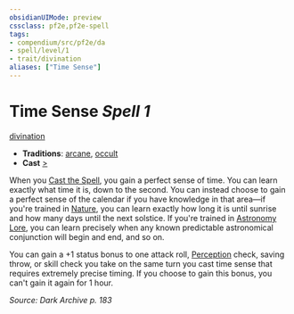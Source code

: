 ```yaml
---
obsidianUIMode: preview
cssclass: pf2e,pf2e-spell
tags:
- compendium/src/pf2e/da
- spell/level/1
- trait/divination
aliases: ["Time Sense"]
---
```

# Time Sense *Spell 1*   
[divination](/rules/traits/divination.md)  

- **Traditions**: [arcane](/rules/traits/arcane.md), [occult](/rules/traits/occult.md)
- **Cast** [>](/rules/core-rulebook/chapter-9-playing-the-game.md#Actions "Single Action") 

When you [Cast the Spell](/rules/actions/cast-a-spell.md), you gain a perfect sense of time. You can learn exactly what time it is, down to the second. You can instead choose to gain a perfect sense of the calendar if you have knowledge in that area—if you're trained in [Nature](/compendium/skills.md#Nature), you can learn exactly how long it is until sunrise and how many days until the next solstice. If you're trained in [Astronomy Lore](/compendium/skills.md#Lore), you can learn precisely when any known predictable astronomical conjunction will begin and end, and so on.

You can gain a +1 status bonus to one attack roll, [Perception](/compendium/skills.md#Perception) check, saving throw, or skill check you take on the same turn you cast time sense that requires extremely precise timing. If you choose to gain this bonus, you can't gain it again for 1 hour.

*Source: Dark Archive p. 183*
